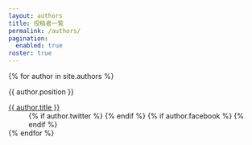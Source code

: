 ```yaml
---
layout: authors
title: 投稿者一覧
permalink: /authors/
pagination: 
  enabled: true
roster: true
---
```

<div class="about-dl">
  <dl>
  {% for author in site.authors %}
    <dt>
    <p class="meta">{{ author.position }}</p>
    <a href="{{ author.url }}">{{ author.title }}</a>
    </dt>
    <dd>
    {% if author.twitter %}
    <a href="https://twitter.com/{{ author.twitter }}" target="_blank" rel="noopener" role="link" aria-label="Twitter"><i class="fa-twitter fa-2x"></i></a>
    {% endif %}
    {% if author.facebook %}
    <a href="https://www.facebook.com/{{ author.facebook }}" target="_blank" rel="noopener" role="link" aria-label="Facebook"><i class="fa-facebook fa-2x"></i></a>
    {% endif %}
    </dd>
  {% endfor %}
  </dl>
</div>
